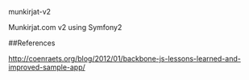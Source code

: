 munkirjat-v2


Munkirjat.com v2 using Symfony2



##References

http://coenraets.org/blog/2012/01/backbone-js-lessons-learned-and-improved-sample-app/